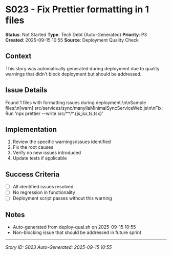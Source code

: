 # S023 - Fix Prettier formatting in 1 files

**Status**: Not Started
**Type**: Tech Debt (Auto-Generated)
**Priority**: P3
**Created**: 2025-09-15 10:55
**Source**: Deployment Quality Check

## Context
This story was automatically generated during deployment due to quality warnings that didn't block deployment but should be addressed.

## Issue Details
Found 1 files with formatting issues during deployment.\n\nSample files:\n[warn] src/services/sync/manyllaMinimalSyncServiceWeb.js\n\nFix: Run 'npx prettier --write src/**/*.{js,jsx,ts,tsx}'

## Implementation
1. Review the specific warnings/issues identified
2. Fix the root causes
3. Verify no new issues introduced
4. Update tests if applicable

## Success Criteria
- [ ] All identified issues resolved
- [ ] No regression in functionality
- [ ] Deployment script passes without this warning

## Notes
- Auto-generated from deploy-qual.sh on 2025-09-15 10:55
- Non-blocking issue that should be addressed in future sprint

---
*Story ID: S023*
*Auto-Generated: 2025-09-15 10:55*
